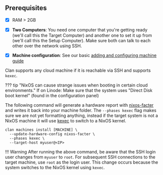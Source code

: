 
## Prerequisites
- [x] RAM > 2GB
- [x] **Two Computers**: You need one computer that you're getting ready (we'll call this the Target Computer) and another one to set it up from (we'll call this the Setup Computer). Make sure both can talk to each other over the network using SSH.
- [x] **Machine configuration**: See our basic [adding and configuring machine guide](/getting-started/add-machines.md)


Clan supports any cloud machine if it is reachable via SSH and supports `kexec`.


??? tip "NixOS can cause strange issues when booting in certain cloud environments."
    If on Linode: Make sure that the system uses "Direct Disk boot kernel" (found in the configuration panel)


The following command will generate a hardware report with [nixos-facter](https://github.com/nix-community/nixos-facter) and writes it back into your machine folder. The `--phases kexec` flag makes sure we are not yet formatting anything, instead if the target system is not a NixOS machine it will use [kexec](https://wiki.archlinux.org/title/Kexec) to switch to a NixOS kernel.


```terminal
clan machines install [MACHINE] \
  --update-hardware-config nixos-facter \
  --phases kexec \
  --target-host myuser@<IP>
```

!!! Warning
    After running the above command, be aware that the SSH login user changes from `myuser` to `root`. For subsequent SSH connections to the target machine, use `root` as the login user. This change occurs because the system switches to the NixOS kernel using `kexec`.
